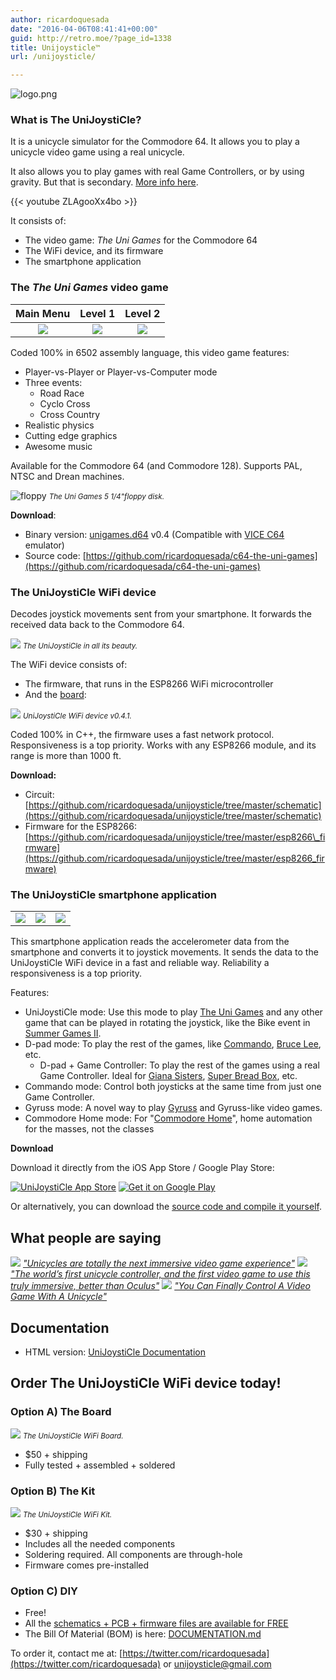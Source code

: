 ```yaml
---
author: ricardoquesada
date: "2016-04-06T08:41:41+00:00"
guid: http://retro.moe/?page_id=1338
title: Unijoysticle™
url: /unijoysticle/

---
```


![logo.png](/wp-content/uploads/2016/04/logo2.png)

### What is The UniJoystiCle?

It is a unicycle simulator for the Commodore 64. It allows you to play a
unicycle video game using a real unicycle.

It also allows you to play games with real Game Controllers, or by using
gravity. But that is secondary.
[More info here](https://github.com/ricardoquesada/unijoysticle/blob/master/DOCUMENTATION.md).

{{< youtube ZLAgooXx4bo >}}

It consists of:

- The video game: _The Uni Games_ for the Commodore 64
- The WiFi device, and its firmware
- The smartphone application

### The _The Uni Games_ video game

|            Main Menu            |             Level 1             |             Level 2             |
|:-------------------------------:|:-------------------------------:|:-------------------------------:|
| ![](/images/uni1_unigames1.png) | ![](/images/uni1_unigames2.png) | ![](/images/uni1_unigames3.png) |

Coded 100% in 6502 assembly language, this video game features:

- Player-vs-Player or Player-vs-Computer mode
- Three events:
    - Road Race
    - Cyclo Cross
    - Cross Country
- Realistic physics
- Cutting edge graphics
- Awesome music

Available for the Commodore 64 (and Commodore 128). Supports PAL, NTSC and Drean
machines.

![floppy](/images/uni1_diskette.jpg)
<small>*The _Uni Games_ 5 1/4"floppy disk.*</small>

**Download**:

- Binary version: [unigames.d64](https://github.com/ricardoquesada/c64-the-uni-games/raw/master/bin/unigames.d64)
  v0.4 (Compatible with [VICE C64](http://vice-emu.sourceforge.net/) emulator)
- Source code: [https://github.com/ricardoquesada/c64-the-uni-games](https://github.com/ricardoquesada/c64-the-uni-games)

### The UniJoystiCle WiFi device

Decodes joystick movements sent from your smartphone. It forwards the received
data back to the Commodore 64.

![](/images/uni1_unigames_title.jpg)
<small>_The UniJoystiCle in all its beauty._</small>

The WiFi device consists of:

- The firmware, that runs in the ESP8266 WiFi microcontroller
- And the [board](https://oshpark.com/shared_projects/ylE6XNMG):

![](/images/uni1_device.jpg)
<small>_UniJoystiCle WiFi device v0.4.1._</small>

Coded 100% in C++, the firmware uses a fast network protocol. Responsiveness is
a top priority. Works with any ESP8266 module, and its range is more than
1000 ft.

**Download:**

- Circuit: [https://github.com/ricardoquesada/unijoysticle/tree/master/schematic](https://github.com/ricardoquesada/unijoysticle/tree/master/schematic)
- Firmware for the ESP8266: [https://github.com/ricardoquesada/unijoysticle/tree/master/esp8266\_firmware](https://github.com/ricardoquesada/unijoysticle/tree/master/esp8266_firmware)

### The UniJoystiCle smartphone application

|                                |                                |                                |
|--------------------------------|--------------------------------|--------------------------------|
| ![](/images/uni1_iphone1.jpeg) | ![](/images/uni1_iphone2.jpeg) | ![](/images/uni1_iphone3.jpeg) |

This smartphone application reads the accelerometer data from the smartphone and
converts it to joystick movements. It sends the data to the UniJoystiCle WiFi
device in a fast and reliable way. Reliability a responsiveness is a top
priority.

Features:

- UniJoystiCle mode: Use this mode to play [The Uni Games](https://github.com/ricardoquesada/c64-the-uni-games) and any other
  game that can be played in rotating the joystick, like the Bike event in
  [Summer Games II](http://gamebase64.com/game.php?id=7547&d=18&h=0).
- D-pad mode: To play the rest of the games,
  like [Commando](http://gamebase64.com/game.php?id=1602&d=18&h=0), [Bruce Lee](http://gamebase64.com/game.php?id=1135&d=18&h=0), etc.
    - D-pad + Game Controller: To play the rest of the games using a real Game
      Controller. Ideal for [Giana Sisters](http://gamebase64.com/game.php?id=3275&d=18&h=0), [Super Bread Box](http://gamebase64.com/game.php?id=24140&d=18&h=0), etc.
- Commando mode: Control both joysticks at the same time from just one Game
  Controller.
- Gyruss mode: A novel way to
  play [Gyruss](http://gamebase64.com/search.php?f=0&t=0&s=gyruss&searchSubmit=Go%21&d=18&h=1&a=0)
  and Gyruss-like video games.
- Commodore Home mode:
  For "[Commodore Home](/2016/10/31/retro-challenge-commodore-home/)", home
  automation for the masses, not the classes

**Download**

Download it directly from the iOS App Store / Google Play Store:

[![UniJoystiCle App Store](https://lh3.googleusercontent.com/-688E2CSvrkU/V3soSoi1n2I/AAAAAAABevw/LzjvUtBv5yAEiWmm9B4YhkrYTDctbr89gCCo/s800/Download_on_the_App_Store_Badge_US-UK_135x40.png)](https://itunes.apple.com/us/app/unijoysticle-controller/id1130131741?mt=8)
[![Get it on Google Play](https://lh3.googleusercontent.com/nUm_upw_pznWfcD9pp71LPhpwdTMd6L7LVBK2Bw3UoAaiD0AFkTc1P6Gfl1MXiy7mOaApxVLdUMWXA=w564-h168-no)](https://play.google.com/store/apps/details?id=moe.retro.unijoysticle&utm_source=global_co&utm_medium=prtnr&utm_content=Mar2515&utm_campaign=PartBadge&pcampaignid=MKT-Other-global-all-co-prtnr-py-PartBadge-Mar2515-1)

Or alternatively, you can download
the [source code and compile it yourself](https://github.com/ricardoquesada/unijoysticle/tree/master).

## What people are saying

[![](https://lh3.googleusercontent.com/-IcyQi5pYYyA/V2l6oehKBDI/AAAAAAABecU/22wcMzCV-fYoOSjHRFW9UnjyzR6SryxJwCCo/s400/The_Verge_logo.svg.png)](http://www.theverge.com/circuitbreaker/2016/5/2/11564612/unicycle-video-game-controller-hack-commodore-64) [
_"Unicycles are totally the next immersive video game
experience"_](http://www.theverge.com/circuitbreaker/2016/5/2/11564612/unicycle-video-game-controller-hack-commodore-64)
[![](https://lh3.googleusercontent.com/-zeMkobWc6sU/V2lzf2cfGuI/AAAAAAABeb4/weFs1GtVva0lBL0rdPwRL3epBfikqd9lACCo/s800/hack-a-day_site_logo_2.png)](http://hackaday.com/2016/04/27/the-immersive-vr-internet-of-things-unicycle) [
_"The world’s first unicycle controller, and the first video game to use this
truly immersive, better than
Oculus"_](http://hackaday.com/2016/04/27/the-immersive-vr-internet-of-things-unicycle/)
[![](https://lh3.googleusercontent.com/-PYqpZ5-9FEc/V2l2Jz3j0qI/AAAAAAABecI/FK3Qrl3MKKUmKie4HONIjewtSuSJVcpnACCo/s800/finalLogo_croppedx253.png)](http://www.epicthings.com/control-your-videogames-with-a-unicycle/) [
_"You Can Finally Control A Video Game With A
Unicycle"_](http://www.epicthings.com/control-your-videogames-with-a-unicycle/)

## Documentation

- HTML version: [UniJoystiCle Documentation](https://github.com/ricardoquesada/unijoysticle/blob/master/DOCUMENTATION.md)

## Order The UniJoystiCle WiFi device today!

### Option A) The Board

![](/images/uni1_device_assembled.jpg)
<small>_The UniJoystiCle WiFi Board._</small>

- $50 + shipping
- Fully tested + assembled + soldered

### Option B) The Kit

![](/images/uni1_device_kit.jpg)
<small>_The UniJoystiCle WiFi Kit._</small>

- $30 + shipping
- Includes all the needed components
- Soldering required. All components are through-hole
- Firmware comes pre-installed

### Option C) DIY

- Free!
- All the [schematics + PCB + firmware files are available for FREE](https://github.com/ricardoquesada/unijoysticle/tree/master/schematic)
- The Bill Of Material (BOM) is here: [DOCUMENTATION.md](https://github.com/ricardoquesada/unijoysticle/blob/master/DOCUMENTATION.md#building-the-wifi-device)

To order it, contact me
at: [https://twitter.com/ricardoquesada](https://twitter.com/ricardoquesada)
or [unijoysticle@gmail.com](mailto:unijoysticle@gmail.com)
